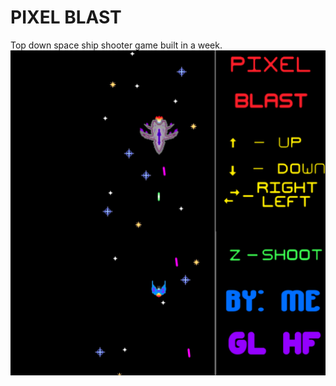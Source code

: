 # PIXEL BLAST
Top down space ship shooter game built in a week.
![alt text](https://github.com/aaselvam/TopDownShootGame/blob/main/gameplay.png?raw=true)
